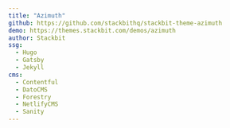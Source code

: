 ```yaml
---
title: "Azimuth"
github: https://github.com/stackbithq/stackbit-theme-azimuth
demo: https://themes.stackbit.com/demos/azimuth
author: Stackbit
ssg:
  - Hugo
  - Gatsby
  - Jekyll
cms:
  - Contentful
  - DatoCMS
  - Forestry
  - NetlifyCMS
  - Sanity
---
```

